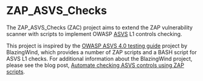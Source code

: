# ZAP_ASVS_Checks
The ZAP_ASVS_Checks (ZAC) project aims to extend the ZAP vulnerability scanner with scripts to implement OWASP [ASVS](https://github.com/OWASP/ASVS) L1 controls checking.

This project is inspired by the [OWASP ASVS 4.0 testing guide](https://github.com/BlazingWind/OWASP-ASVS-4.0-testing-guide) project by BlazingWind, which provides a number of ZAP scripts and a BASH script for ASVS L1 checks.  For additional information about the BlazingWind project, please see the blog post, [Automate checking ASVS controls using ZAP scripts](https://www.zaproxy.org/blog/2021-02-10-automate-checking-asvs-controls-using-zap-scripts/).

